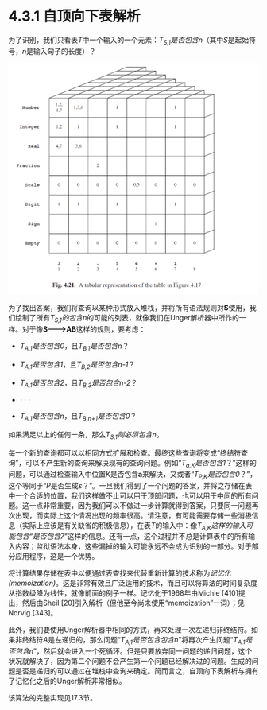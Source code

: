 # 4.3.1 自顶向下表解析

为了识别，我们只看表*T*中一个输入的一个元素：*T<sub>S,1</sub>*是否包含*n*（其中*S*是起始符号，*n*是输入句子的长度）？

![图1](../../img/4.3.1_1-Fig.4.21.png)

为了找出答案，我们将查询以某种形式放入堆栈，并将所有语法规则对**S**使用，我们绘制了所有*T<sub>S,1</sub>*的包含*n*的可能的列表，就像我们在Unger解析器中所作的一样。对于像**S--->AB**这样的规则，要考虑：

- *T<sub>A,1</sub>*是否包含*0*，且*T<sub>B,1</sub>*是否包含*n*？

- *T<sub>A,1</sub>*是否包含*1*，且*T<sub>B,2</sub>*是否包含*n-1*？

- *T<sub>A,1</sub>*是否包含*2*，且*T<sub>B,3</sub>*是否包含*n-2*？

- · · ·

- *T<sub>A,1</sub>*是否包含*n*，且*T<sub>B,n+1</sub>*是否包含*0*？

如果满足以上的任何一条，那么*T<sub>S,1</sub>*则必须包含*n*。

每一个新的查询都可以以相同方式扩展和检查。最终这些查询将变成“终结符查询”，可以不产生新的查询来解决现有的查询问题。例如“*T<sub>a,K</sub>*是否包含*1*？”这样的问题，可以通过检查输入中位置*K*是否包含**a**来解决，又或者“*T<sub>P,K</sub>*是否包含*0*？”，这个等同于“*P*是否生成*ε*？”。一旦我们得到了一个问题的答案，并将之存储在表中一个合适的位置，我们这样做不止可以用于顶部问题，也可以用于中间的所有问题。这一点非常重要，因为我们可以不做进一步计算就得到答案，只要同一问题再次出现，而实际上这个情况出现的频率很高。请注意，有可能需要存储一些消极信息（实际上应该是有关缺省的积极信息），在表*T*的输入中：像*T<sub>A,K</sub>*这样的输入可能包含“是否包含*7*”这样的信息。还有一点，这个过程并不总是计算表中的所有输入内容；监狱语法本身，这些漏掉的输入可能永远不会成为识别的一部分。对于部分应用程序，这是一个优势。

将计算结果存储在表中以便通过表查找来代替重新计算的技术称为*记忆化(memoization)*。这是非常有效且广泛适用的技术，而且可以将算法的时间复杂度从指数级降为线性，就像前面的例子一样。记忆化于1968年由Michie [410]提出，然后由Sheil [20]引入解析（但他至今尚未使用“memoization”一词）；见Norvig [343]。

此外，我们要使用Unger解析器中相同的方式，再来处理一次左递归非终结符。如果非终结符*A*是左递归的，那么问题“*T<sub>A,1</sub>*是否包含包含*n*”将再次产生问题“*T<sub>A,1</sub>*是否包含*n*”，然后就会进入一个死循环。但是只要放弃同一问题的递归问题，这个状况就解决了，因为第二个问题不会产生第一个问题已经解决过的问题。生成的问题是否是递归的可以通过在堆栈中查询来确定。简而言之，自顶向下表解析与拥有了记忆化之后的Unger解析非常相似。

该算法的完整实现见17.3节。
